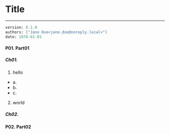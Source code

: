 # Title
---
```meta
version: 0.1.0
authors: ["Jane Doe<jane.doe@noreply.local>"]
date: 1970-01-01
```


#### P01. Part01
##### Ch01. 
1. hello
- a.
- b.
- c.

2. world

##### Ch02. 


#### P02. Part02
